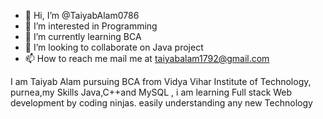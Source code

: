 - 👋 Hi, I’m @TaiyabAlam0786
- 👀 I’m interested in Programming
- 🌱 I’m currently learning BCA 
- 💞️ I’m looking to collaborate on Java project
- 📫 How to reach me  mail me at taiyabalam1792@gmail.com

<!---
TaiyabAlam0786/TaiyabAlam0786 is a ✨ special ✨ repository because its `README.md` (this file) appears on your GitHub profile.
You can click the Preview link to take a look at your changes.
--->
I am Taiyab Alam pursuing BCA from Vidya Vihar Institute of Technology, purnea,my Skills  Java,C++and MySQL , i am learning Full stack Web development by coding
ninjas.
easily understanding any new Technology

